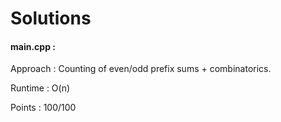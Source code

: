 # Solutions

#### main.cpp :

Approach : Counting of even/odd prefix sums + combinatorics.

Runtime : O(n)

Points : 100/100
